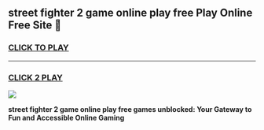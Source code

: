 
## street fighter 2 game online play free Play Online Free Site 👋
<h3>
<a href="https://download.freeplayer.one?title=street_fighter_2_game_online_play_free&ref=21F">CLICK TO PLAY</a></h3>
<hr>

<h3>
<a href="https://download.freeplayer.one?title=street_fighter_2_game_online_play_free&ref=21F">CLICK 2 PLAY</a>
  
</h3>

<a href="https://download.freeplayer.one?title=street_fighter_2_game_online_play_free&ref=21F"><img src="https://cdnb.artstation.com/p/assets/images/images/032/539/853/original/anto-thomas-button-gif.gif"></a>


**street fighter 2 game online play free games unblocked: Your Gateway to Fun and Accessible Online Gaming**
